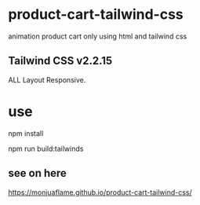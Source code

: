 # product-cart-tailwind-css
animation product cart only using html and tailwind css

## Tailwind CSS v2.2.15

ALL Layout Responsive.

# use

npm install

npm run build:tailwinds


## see on here 
https://monjuaflame.github.io/product-cart-tailwind-css/
